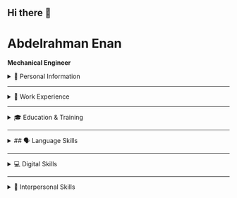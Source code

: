 ## Hi there 👋

<!--
**AbdelrahmanEnan/AbdelrahmanEnan** is a ✨ _special_ ✨ repository because its `README.md` (this file) appears on your GitHub profile.

Here are some ideas to get you started:

- 🔭 I’m currently working on ...
- 🌱 I’m currently learning ...
- 👯 I’m looking to collaborate on ...
- 🤔 I’m looking for help with ...
- 💬 Ask me about ...
- 📫 How to reach me: ...
- 😄 Pronouns: ...
- ⚡ Fun fact: ...
-->
# Abdelrahman Enan
**Mechanical Engineer**

<details>
  <summary>📌 Personal Information</summary>

  ## 📌 Personal Information
  📍 **Address:** Ferhat paše, Sokolovića, 71210, Sarajevo, Bosnia and Herzegovina  
  📧 **Email:** [a.enan7140@gmail.com](mailto:a.enan7140@gmail.com)  
  📞 **Phone:** (+387) 62475928  
  🔗 **GitHub:** [github.com/AbdelrahmanEnan](https://github.com/AbdelrahmanEnan)  
  🔗 **LinkedIn:** [linkedin.com/in/abdelrahman-enan-7405b6161](https://www.linkedin.com/in/abdelrahman-enan-7405b6161)  
  🎂 **Date of Birth:** 14/07/1997  
  🌍 **Nationality:** Egyptian  

</details>

---

<details>
  <summary>🏢 Work Experience</summary>
  
  ## 🏢 Work Experience
  ### **Student Assistant**  
  📅 **08/2021 – 02/2022**  
  🏛️ **IUS, Sarajevo, Bosnia and Herzegovina**  
  - Conducted tutorial sessions.
  - Assisted students with academic work.

  ### **Internship Engineer**  
  📅 **02/2021 – 06/2021**  
  🏛️ **IUS (RDC), Sarajevo, Bosnia and Herzegovina**  
  - Computer-aided design, engineering, and manufacturing using SolidWorks and Cura Software.
  - Built robots and controlled them using Arduino IDE and MATLAB (Simulink and GUI).
</details>

---

<details>
  <summary>🎓 Education & Training</summary>

  ## 🎓 Education & Training
  ### **MA in International Business**  
  📅 **10/2023 – Present**  
  🏛️ **International University of Sarajevo**  
  🌐 [ius.edu.ba](http://www.ius.edu.ba/)

  ### **MSc in Mechanical Engineering**  
  📅 **09/2021 – 07/2023**  
  🏛️ **International University of Sarajevo**  
  🌐 [ius.edu.ba](http://www.ius.edu.ba/)

  ### **BSc in Mechanical Engineering**  
  📅 **09/2017 – 07/2021**  
  🏛️ **International University of Sarajevo**  
  🌐 [ius.edu.ba](http://www.ius.edu.ba/)

  ### **Nanodegree Program in Data Analysis**  
  📅 **September 2022**  
  🏛️ **Udacity**  
  🌐 [udacity.com](https://www.udacity.com/)

  ### **Nanodegree Program in Machine Learning**  
  📅 **September 2022**  
  🏛️ **Udacity**  
  🌐 [udacity.com](https://www.udacity.com/)
</details>

---

<details>
  <summary>## 🗣 Language Skills</summary>

  ## 🗣 Language Skills
  - **Mother Tongue:** Arabic  
  - **Other Languages:** English (B2)  
</details>

---

<details>
  <summary>💻 Digital Skills</summary>

  ## 💻 Digital Skills
  ### **3D Modeling**
  - Google SketchUp (Good Knowledge)
  - Autodesk AutoCAD (Optimal Knowledge)
  - Autodesk Revit

  ### **Programming**
  - C++, Python, R
  - Arduino
  - MATLAB & Simulink

  ### **CFD & FEA**
  - SimScale (CFD and FEA)
  - COMSOL Multiphysics 5.0
  - Altair Hyperworks FEA
  - DS SolidWorks (Optimal Knowledge)
  - AbaqusCAE (Dassault Systèmes)

  ### **Office Tools**
  - Microsoft Office Suite
  - Microsoft Excel
</details>

---

<details>
  <summary>🤝 Interpersonal Skills</summary>
  
  ## 🤝 Interpersonal Skills
  - Problem-Solving
  - Aspiration to Learn
  - Leadership
  - Dedication
</details>

